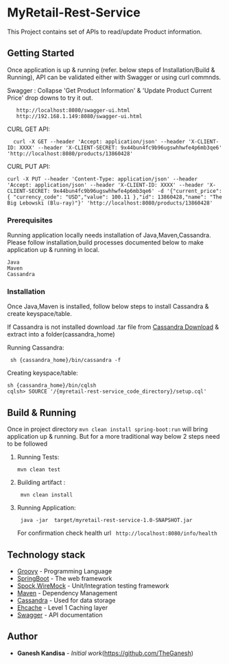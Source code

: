 # MyRetail-Rest-Service

This Project contains set of APIs to read/update Product information.

  
## Getting Started

  Once application is up & running (refer. below steps of Installation/Build & Running), API can be validated either with Swagger or using curl commnds.
  
  Swagger : Collapse 'Get Product Information' & 'Update Product Current Price' drop downs to try it out.
   
   ```
      http://localhost:8080/swagger-ui.html
      http://192.168.1.149:8080/swagger-ui.html
   ```

  CURL GET API:     
       
   ```
     curl -X GET --header 'Accept: application/json' --header 'X-CLIENT-ID: XXXX' --header 'X-CLIENT-SECRET: 9x44bun4fc9b96ugswhhwfe4p6mb3qe6' 'http://localhost:8080/products/13860428'
   ```
   CURL PUT API:
         
    curl -X PUT --header 'Content-Type: application/json' --header 'Accept: application/json' --header 'X-CLIENT-ID: XXXX' --header 'X-CLIENT-SECRET: 9x44bun4fc9b96ugswhhwfe4p6mb3qe6' -d '{"current_price": { "currency_code": "USD","value": 100.11 },"id": 13860428,"name": "The Big Lebowski (Blu-ray)"}' 'http://localhost:8080/products/13860428'
  
### Prerequisites

 Running application locally needs installation of Java,Maven,Cassandra. Please follow installation,build processes documented below to make application up & running in local.
```
Java
Maven
Cassandra
```
### Installation

Once Java,Maven is installed, follow below steps to install Cassandra & create keyspace/table.

If Cassandra is not installed download .tar file from [Cassandra Download](http://apache.claz.org/cassandra/3.11.1/apache-cassandra-3.11.1-bin.tar.gz) & extract into a folder(cassandra_home)

Running Cassandra:
```
 sh {cassandra_home}/bin/cassandra -f
```
Creating keyspace/table:

```
sh {cassandra_home}/bin/cqlsh
cqlsh> SOURCE '/{myretail-rest-service_code_directory}/setup.cql'
```

## Build & Running

   Once in project directory ```mvn clean install spring-boot:run``` will bring application up & running. But for a more traditional way below 2 steps need to be followed
   
  1. Running Tests:
       ```
       mvn clean test
  
  2. Building artifact :
     ```
      mvn clean install
     ```
  3. Running Application:
      ```
       java -jar  target/myretail-rest-service-1.0-SNAPSHOT.jar
      ```
  
        For confirmation check health url    ``` http://localhost:8080/info/health```


## Technology stack

* [Groovy](http://groovy-lang.org/) - Programming Language
* [SpringBoot](https://projects.spring.io/spring-boot/) - The web framework
* [Spock,WireMock](http://spockframework.org/) - Unit/Integration testing framework
* [Maven](https://maven.apache.org/) - Dependency Management
* [Cassandra](http://cassandra.apache.org/) - Used for data storage
* [Ehcache](http://www.ehcache.org/) - Level 1 Caching layer
* [Swagger](https://swagger.io/) - API documentation

## Author

* **Ganesh Kandisa** - *Initial work*(https://github.com/TheGanesh)

